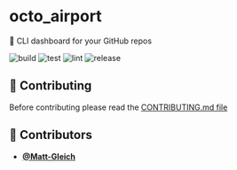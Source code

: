 <!-- DO NOT REMOVE - contributor_list:data:start:["Matt-Gleich"]:end -->

# octo_airport

🐙 CLI dashboard for your GitHub repos

![build](https://github.com/Matt-Gleich/octo_airport/workflows/build/badge.svg)
![test](https://github.com/Matt-Gleich/octo_airport/workflows/test/badge.svg)
![lint](https://github.com/Matt-Gleich/octo_airport/workflows/lint/badge.svg)
![release](https://github.com/Matt-Gleich/octo_airport/workflows/release/badge.svg)

## 🙌 Contributing

Before contributing please read the [CONTRIBUTING.md file](https://github.com/Matt-Gleich/octo_airport/blob/master/CONTRIBUTING.md)

<!-- DO NOT REMOVE - contributor_list:start -->

## 👥 Contributors

- **[@Matt-Gleich](https://github.com/Matt-Gleich)**

<!-- DO NOT REMOVE - contributor_list:end -->
